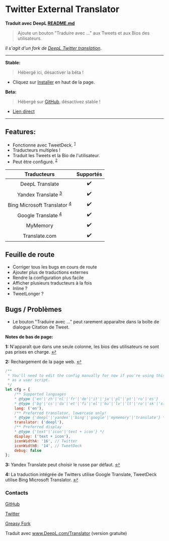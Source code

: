 # Twitter External Translator

**Traduit avec DeepL [README.md](https://github.com/magicoflolis/userscriptrepo/tree/master/ExternalTranslator#twitter-external-translator)**

> Ajoute un bouton "Traduire avec ..." aux Tweets et aux Bios des utilisateurs.

*Il s'agit d'un fork de [DeepL Twitter translation](https://greasyfork.org/scripts/411976)*.

***
**Stable:**

> Hébergé ici, désactiver la bêta !

* Cliquez sur [Installer](#install-area) en haut de la page.

**Beta:**

> Hébergé sur [GitHub](https://github.com/magicoflolis/userscriptrepo/tree/master/ExternalTranslator#twitter-external-translator), désactivez stable !

* [Lien direct](https://github.com/magicoflolis/userscriptrepo/raw/master/ExternalTranslator/twittertranslatorbeta.user.js)

***

## **Features:**

* Fonctionne avec TweetDeck. <sup id="a1">[1](#f1)</sup>
* Traducteurs multiples !
* Traduit les Tweets et la Bio de l'utilisateur.
* Peut être configuré. <sup id="a2">[2](#f2)</sup>

 Traducteurs | Supportés
:-----------:|:---------:
DeepL Translate | ✔️
Yandex Translate <sup id="a3">[3](#f3)</sup> | ✔️
Bing Microsoft Translator <sup id="a4">[4](#f4) | ✔️
Google Translate <sup id="a4">[4](#f4) | ✔️
MyMemory | ✔️
Translate.com | ✔️

## Feuille de route

* Corriger tous les bugs en cours de route
* Ajouter plus de traductions externes
* Rendre la configuration plus facile
* Afficher plusieurs traducteurs à la fois
* Inline ?
* TweetLonger ?

## Bugs / Problèmes

* Le bouton "Traduire avec ..." peut rarement apparaître dans la boîte de dialogue Citation de Tweet.

**Notes de bas de page:**

<b id="f1">1:</b> N'apparaît que dans une seule colonne, les bios des utilisateurs ne sont pas prises en charge. [↩](#a1)

<b id="f2">2:</b> Rechargement de la page web. [↩](#a2)

```javascript
/**
 * You'll need to edit the config manually for now if you're using this
 * as a user script.
 */
let cfg = {
    /** Supported languages
    * @type {'en'|'zh'|'nl'|'fr'|'de'|'it'|'ja'|'pl'|'pt'|'ru'|'es'}
    * @type {'bg'|'cs'|'da'|'et'|'fi'|'el'|'hu'|'lv'|'lt'|'ro'|'sk'|'sl'|'sv'} */
    lang: ('en'),
    /** Preferred translator, lowercase only!
    * @type {'deepl'|'yandex'|'bing'|'google'|'mymemory'|'translate'} */
    translator: ('deepl'),
    /** Preferred display
    * @type {'text'|'icon'|'text + icon'} */
    display: ('text + icon'),
    iconWidthA: '16', // Twitter
    iconWidthB: '14', // TweetDeck
    debug: false
};
```

<b id="f3">3:</b> Yandex Translate peut choisir le russe par défaut. [↩](#a3)

<b id="f4">4:</b> La traduction intégrée de Twitters utilise Google Translate, TweetDeck utilise Bing Microsoft Translator. [↩](#a4)

### Contacts

[GitHub](https://github.com/magicoflolis)

[Twitter](https://twitter.com/for_lollipops)

[Greasy Fork](https://greasyfork.org/users/166061)


Traduit avec www.DeepL.com/Translator (version gratuite)
